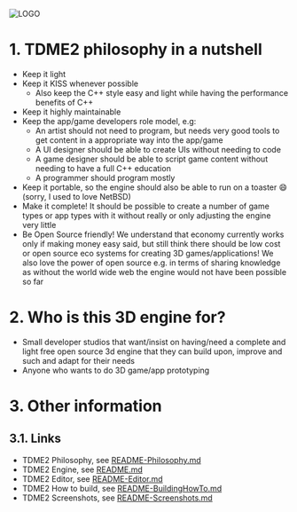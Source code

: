 ![LOGO](https://raw.githubusercontent.com/andreasdr/tdme2/master/resources/github/tdme2-logo.png)

# 1. TDME2 philosophy in a nutshell
- Keep it light
- Keep it KISS whenever possible
    - Also keep the C++ style easy and light while having the performance benefits of C++
- Keep it highly maintainable
- Keep the app/game developers role model, e.g:
    - An artist should not need to program, but needs very good tools to get content in a appropriate way into the app/game
    - A UI designer should be able to create UIs without needing to code
    - A game designer should be able to script game content without needing to have a full C++ education
    - A programmer should program mostly
- Keep it portable, so the engine should also be able to run on a toaster :smile: (sorry, I used to love NetBSD)
- Make it complete! It should be possible to create a number of game types or app types with it without really or only adjusting the engine very little
- Be Open Source friendly! We understand that economy currently works only if making money easy said, but still think there should be low cost or open source eco systems for creating 3D games/applications! We also love the power of open source e.g. in terms of sharing knowledge as without the world wide web the engine would not have been possible so far

# 2. Who is this 3D engine for?
- Small developer studios that want/insist on having/need a complete and light free open source 3d engine that they can build upon, improve and such and adapt for their needs
- Anyone who wants to do 3D game/app prototyping

# 3. Other information
## 3.1. Links
- TDME2 Philosophy, see [README-Philosophy.md](./README-Philosophy.md)
- TDME2 Engine, see [README.md](./README.md)
- TDME2 Editor, see [README-Editor.md](./README-Editor.md)
- TDME2 How to build, see [README-BuildingHowTo.md](./README-BuildingHowTo.md)
- TDME2 Screenshots, see [README-Screenshots.md](./README-Screenshots.md)
